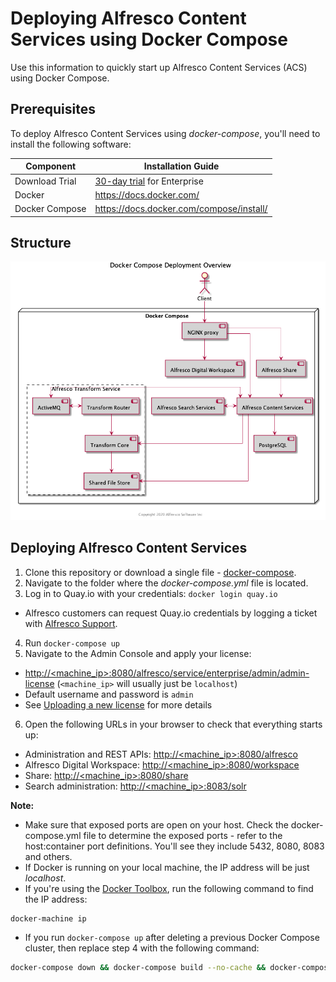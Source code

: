 # Deploying Alfresco Content Services using Docker Compose

Use this information to quickly start up Alfresco Content Services (ACS) using Docker Compose.

## Prerequisites

To deploy Alfresco Content Services using _docker-compose_, you'll need to install the following software:

| Component      | Installation Guide |
| ---------------| ------------------ |
| Download Trial | [30-day trial](https://www.alfresco.com/platform/content-services-ecm/trial/download) for Enterprise |
| Docker         | https://docs.docker.com/ |
| Docker Compose | https://docs.docker.com/compose/install/ |

## Structure

![Docker Compose Deployment Components](./diagrams/docker-compose/docker-compose-components.png)

## Deploying Alfresco Content Services
1. Clone this repository or download a single file - [docker-compose](../docker-compose/docker-compose.yml).
2. Navigate to the folder where the _docker-compose.yml_ file is located.
3. Log in to Quay.io with your credentials: ```docker login quay.io```
* Alfresco customers can request Quay.io credentials by logging a ticket with [Alfresco Support](https://support.alfresco.com/).
4. Run ```docker-compose up```
5. Navigate to the Admin Console and apply your license:
* [http://<machine_ip>:8080/alfresco/service/enterprise/admin/admin-license](http://localhost:8082/alfresco/service/enterprise/admin/admin-license) (```<machine_ip>``` will usually just be ```localhost```)
* Default username and password is ```admin```
* See [Uploading a new license](http://docs.alfresco.com/6.1/tasks/at-adminconsole-license.html) for more details
6. Open the following URLs in your browser to check that everything starts up:
* Administration and REST APIs: [http://<machine_ip>:8080/alfresco](http://localhost:8080/alfresco)
* Alfresco Digital Workspace: [http://<machine_ip>:8080/workspace](http://localhost:8080/workspace)
* Share: [http://<machine_ip>:8080/share](http://localhost:8080/share)
* Search administration: [http://<machine_ip>:8083/solr](http://localhost:8083/solr)

**Note:**
* Make sure that exposed ports are open on your host. Check the docker-compose.yml file to determine the exposed ports - refer to the host:container port definitions. You'll see they include 5432, 8080, 8083 and others.
* If Docker is running on your local machine, the IP address will be just _localhost_.
* If you're using the [Docker Toolbox](https://docs.docker.com/toolbox/toolbox_install_windows), run the following command to find the IP address:
```bash
docker-machine ip
```
* If you run ```docker-compose up``` after deleting a previous Docker Compose cluster, then replace step 4 with the following command:
```bash
docker-compose down && docker-compose build --no-cache && docker-compose up
```
